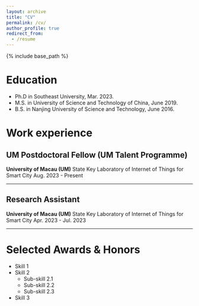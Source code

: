 ```yaml
---
layout: archive
title: "CV"
permalink: /cv/
author_profile: true
redirect_from:
  - /resume
---
```


{% include base_path %}

Education
======
* Ph.D in Southeast University, Mar. 2023.
* M.S. in University of Science and Technology of China, June 2019.
* B.S. in Nanjing University of Science and Technology, June 2016.

Work experience
======
## UM Postdoctoral Fellow (UM Talent Programme)
**University of Macau (UM)**
State Key Laboratory of Internet of Things for Smart City
Aug. 2023 - Present

---

## Research Assistant
**University of Macau (UM)**
State Key Laboratory of Internet of Things for Smart City
Apr. 2023 - Jul. 2023

---
Selected Awards & Honors
======
* Skill 1
* Skill 2
  * Sub-skill 2.1
  * Sub-skill 2.2
  * Sub-skill 2.3
* Skill 3
